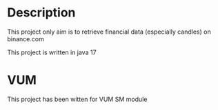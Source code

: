 # Description

This project only aim is to retrieve financial data (especially candles) on binance.com

This project is written in java 17

# VUM

This project has been witten for VUM SM module